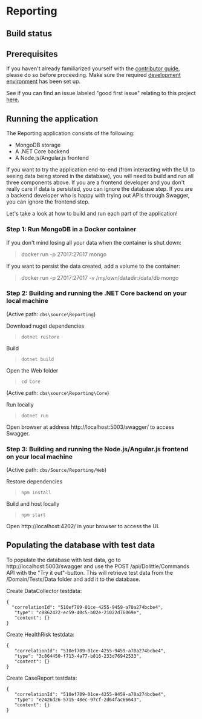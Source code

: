 # Reporting

## Build status

## Prerequisites

If you haven't already familiarized yourself with the [contributor guide](../../Documentation/Contribution/contributing.md), please do so before proceeding. Make sure the required [development environment](../../Documentation/Contribution/development_environment.md) has been set up.

See if you can find an issue labeled "good first issue" relating to this project [here.](https://github.com/IFRCGo/cbs/issues?utf8=%E2%9C%93&q=is%3Aopen%20label%3A%22good%20first%20issue%22%20project%3AIFRCGo%2Fcbs%2F4%20)

## Running the application

The Reporting application consists of the following: 
- MongoDB storage
- A .NET Core backend
- A Node.js/Angular.js frontend

If you want to try the application end-to-end (from interacting with the UI to seeing data being stored in the database), you will need to build and run all three components above. If you are a frontend developer and you don't really care if data is persisted, you can ignore the database step. If you are a backend developer who is happy with trying out APIs through Swagger, you can ignore the frontend step.

Let's take a look at how to build and run each part of the application! 

### Step 1: Run MongoDB in a Docker container

If you don't mind losing all your data when the container is shut down: 
> docker run -p 27017:27017 mongo

If you want to persist the data created, add a volume to the container:
> docker run -p 27017:27017 -v /my/own/datadir:/data/db mongo

### Step 2: Building and running the .NET Core backend on your local machine

(Active path: `cbs\source\Reporting`)

Download nuget dependencies
> `dotnet restore`

Build
> `dotnet build`   

Open the Web folder
> `cd Core` 

(Active path: `cbs\source\Reporting\Core`) 

Run locally
> `dotnet run`

Open browser at address http://localhost:5003/swagger/ to access Swagger.

### Step 3: Building and running the Node.js/Angular.js frontend on your local machine

(Active path: `cbs/Source/Reporting/Web`)

Restore dependencies
> `npm install`

Build and host locally
> `npm start`

Open http://localhost:4202/ in your browser to access the UI. 

## Populating the database with test data

To populate the database with test data, go to http://localhost:5003/swagger and use the POST /api/Dolittle/Commands API with the "Try it out"-button. This will retrieve test data from the /Domain/Tests/Data folder and add it to the database. 

Create DataCollector testdata: 
```
{
  "correlationId": "510ef709-01ce-4255-9459-a70a274bcbe4", 
   "type": "c8862422-ec59-40c5-b02e-21022d76069e",
   "content": {}
}
```

Create HealthRisk testdata: 
```
{
   "correlationId": "510ef709-01ce-4255-9459-a70a274bcbe4",
   "type": "3c864450-f713-4a77-b816-233d76942533",
   "content": {}
}
```   
   
Create CaseReport testdata: 
```
{
   "correlationId": "510ef709-01ce-4255-9459-a70a274bcbe4",
   "type": "e2426d26-5715-48ec-97cf-2d64fac66643",
   "content": {}
}
```
